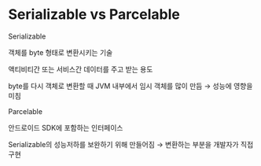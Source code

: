 # Serializable vs Parcelable

Serializable 

객체를 byte 형태로 변환시키는 기술 

액티비티간 또는 서비스간 데이터를 주고 받는 용도

byte를 다시 객체로 변환할 때 JVM 내부에서 임시 객체를 많이 만듬 → 성능에 영향을 미침

Parcelable

안드로이드 SDK에 포함하는 인터페이스

Serializable의 성능저하를 보완하기 위해 만들어짐 → 변환하는 부분을 개발자가 직접 구현